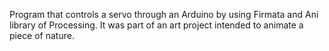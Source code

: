  Program that controls a servo through an Arduino by using Firmata and Ani library of Processing. 
 It was part of an art project intended to animate a piece of nature. 
